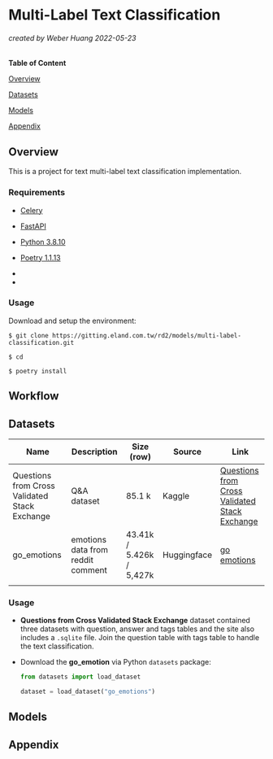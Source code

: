 # Multi-Label Text Classification
###### created by Weber Huang 2022-05-23

**Table of Content**

[Overview](#overview)

[Datasets](#datasets)

[Models](#models)

[Appendix](#appendix)

## Overview

This is a project for text multi-label text classification implementation.

### Requirements

+ [Celery](https://docs.celeryq.dev/en/stable/index.html)
+ [FastAPI](https://fastapi.tiangolo.com/)

+ [Python 3.8.10](https://www.python.org/downloads/release/python-3810/)
+ [Poetry 1.1.13](https://python-poetry.org/docs/)
+ 
+ 

### Usage

Download and setup the environment:

```shell
$ git clone https://gitting.eland.com.tw/rd2/models/multi-label-classification.git

$ cd 

$ poetry install
```



## Workflow





## Datasets

| Name                                          | Description                       | Size (row)               | Source      | Link                                                         |
| --------------------------------------------- | --------------------------------- | ------------------------ | ----------- | ------------------------------------------------------------ |
| Questions from Cross Validated Stack Exchange | Q&A dataset                       | 85.1 k                   | Kaggle      | [Questions from Cross Validated Stack Exchange ](https://www.kaggle.com/datasets/stackoverflow/statsquestions?resource=download&select=Questions.csv) |
| go_emotions                                   | emotions data from reddit comment | 43.41k / 5.426k / 5,427k | Huggingface | [go emotions](https://huggingface.co/datasets/go_emotions)   |
|                                               |                                   |                          |             |                                                              |

### Usage

+ **Questions from Cross Validated Stack Exchange** dataset contained three datasets with question, answer and tags tables and the site also includes a `.sqlite` file. Join the question table with tags table to handle the text classification.

+ Download the **go_emotion** via Python `datasets` package: 

  ```Python
  from datasets import load_dataset
  
  dataset = load_dataset("go_emotions")
  ```



## Models



## Appendix

